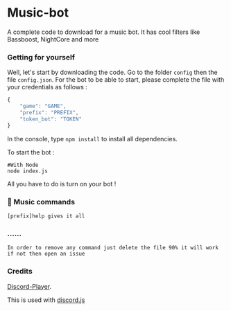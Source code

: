# Music-bot
A complete code to download for a music bot. It has cool filters like Bassboost, NightCore and more



### Getting for yourself

Well, let's start by downloading the code.
Go to the folder `config` then the file `config.json`.
For the bot to be able to start, please complete the file with your credentials as follows :

```js
{
    "game": "GAME",
    "prefix": "PREFIX",
    "token_bot": "TOKEN"
}
```

In the console, type `npm install` to install all dependencies.

To start the bot :

```
#With Node
node index.js
```

All you have to do is turn on your bot !

### 🎵 Music commands

```
[prefix]help gives it all
```

###  ......

```
In order to remove any command just delete the file 90% it will work if not then open an issue 
```

### Credits

 [Discord-Player](https://github.com/Androz2091/discord-player).

This is used with [discord.js](https://www.npmjs.com/package/discord.js)
